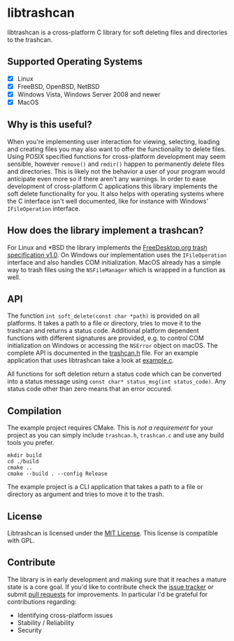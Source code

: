 # libtrashcan
libtrashcan is a cross-platform C library for soft deleting files and directories to the trashcan. 

## Supported Operating Systems
- [x] Linux
- [x] FreeBSD, OpenBSD, NetBSD
- [x] Windows Vista, Windows Server 2008 and newer
- [x] MacOS

## Why is this useful?
When you're implementing user interaction for viewing, selecting, loading and creating files you may also want to offer the functionality to delete files. Using POSIX specified functions for cross-platform development may seem sensible, however `remove()` and `rmdir()` happen to permanently delete files and directories. This is likely not the behavior a user of your program would anticipate even more so if there aren't any warnings. In order to ease development of cross-platform C applications this library implements the soft delete functionality for you. It also helps with operating systems where the C interface isn't well documented, like for instance with Windows' `IFileOperation` interface.

## How does the library implement a trashcan?
For Linux and *BSD the library implements the [FreeDesktop.org trash specification v1.0](https://specifications.freedesktop.org/trash-spec/trashspec-1.0.html). On Windows our implementation uses the `IFileOperation` interface and also handles COM initialization. MacOS already has a simple way to trash files using the `NSFileManager` which is wrapped in a function as well. 

## API
The function `int soft_delete(const char *path)` is provided on all platforms. It takes a path to a file or directory, tries to move it to the trashcan and returns a status code. Additional platform dependent functions with different signatures are provided, e.g. to control COM initialization on Windows or accessing the `NSError` object on macOS. The complete API is documented in the [trashcan.h](src/trashcan.h) file. For an example application that uses libtrashcan take a look at [example.c](example.c).

All functions for soft deletion return a status code which can be converted into a status message using `const char* status_msg(int status_code)`. Any status code other than zero means that an error occured.

## Compilation
The example project requires CMake. This is *not a requirement* for your project as you can simply include `trashcan.h`, `trashcan.c` and use any build tools you prefer.

```
mkdir build
cd ./build
cmake ..
cmake --build . --config Release
```

The example project is a CLI application that takes a path to a file or directory as argument and tries to move it to the trash.

## License
Libtrashcan is licensed under the [MIT License](LICENSE). This license is compatible with GPL.

## Contribute
The library is in early development and making sure that it reaches a mature state is a core goal. If you'd like to contribute check the [issue tracker](https://github.com/robertguetzkow/libtrashcan/issues) or submit [pull requests](https://github.com/robertguetzkow/libtrashcan/pulls) for improvements. In particular I'd be grateful for contributions regarding:
- Identifying cross-platform issues
- Stability / Reliability
- Security
